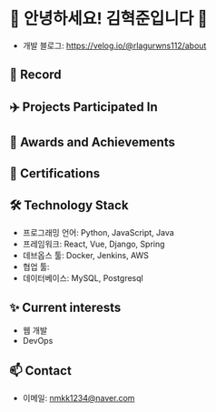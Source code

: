 # 👋 안녕하세요! 김혁준입니다 👋

- 개발 블로그: https://velog.io/@rlagurwns112/about

## 🚀 Record
## ✈️ Projects Participated In
## 🏅 Awards and Achievements
## 📜 Certifications
## 🛠️ Technology Stack

- 프로그래밍 언어: Python, JavaScript, Java 
- 프레임워크: React, Vue, Django, Spring
- 데브옵스 툴: Docker, Jenkins, AWS
- 협업 툴: 
- 데이터베이스: MySQL, Postgresql

## ✨ Current interests

- 웹 개발
- DevOps

## 📫 Contact

- 이메일: nmkk1234@naver.com

